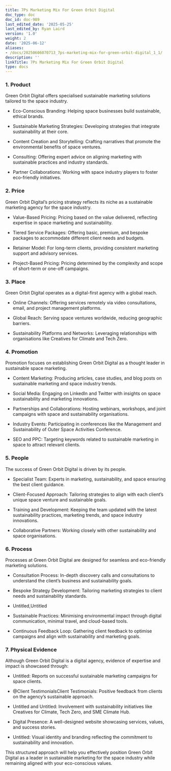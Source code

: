 ```yaml
---
title: 7Ps Marketing Mix For Green Orbit Digital
doc_type: doc
doc_id: doc-989
last_edited_date: '2025-05-25'
last_edited_by: Ryan Laird
version: '1.0'
weight: 2
date: '2025-06-12'
aliases:
- /docs/20250606070713_7ps-marketing-mix-for-green-orbit-digital_1_1/
description: ''
linkTitle: 7Ps Marketing Mix For Green Orbit Digital
type: docs
---
```


### 1. Product

<!-- Unsupported block type: divider -->

Green Orbit Digital offers specialised sustainable marketing solutions tailored to the space industry.

- Eco-Conscious Branding: Helping space businesses build sustainable, ethical brands.

- Sustainable Marketing Strategies: Developing strategies that integrate sustainability at their core.

- Content Creation and Storytelling: Crafting narratives that promote the environmental benefits of space ventures.

- Consulting: Offering expert advice on aligning marketing with sustainable practices and industry standards.

- Partner Collaborations: Working with space industry players to foster eco-friendly initiatives.

<!-- Unsupported block type: child_database -->

### 2. Price

<!-- Unsupported block type: divider -->

Green Orbit Digital’s pricing strategy reflects its niche as a sustainable marketing agency for the space industry.

- Value-Based Pricing: Pricing based on the value delivered, reflecting expertise in space marketing and sustainability.

- Tiered Service Packages: Offering basic, premium, and bespoke packages to accommodate different client needs and budgets.

- Retainer Model: For long-term clients, providing consistent marketing support and advisory services.

- Project-Based Pricing: Pricing determined by the complexity and scope of short-term or one-off campaigns.

<!-- Unsupported block type: divider -->

### 3. Place

Green Orbit Digital operates as a digital-first agency with a global reach.

- Online Channels: Offering services remotely via video consultations, email, and project management platforms.



- Global Reach: Serving space ventures worldwide, reducing geographic barriers.



- Sustainability Platforms and Networks: Leveraging relationships with organisations like Creatives for Climate and Tech Zero.

<!-- Unsupported block type: child_database -->

<!-- Unsupported block type: divider -->

### 4. Promotion

Promotion focuses on establishing Green Orbit Digital as a thought leader in sustainable space marketing.

- Content Marketing: Producing articles, case studies, and blog posts on sustainable marketing and space industry trends.

- Social Media: Engaging on LinkedIn and Twitter with insights on space sustainability and marketing innovations.

- Partnerships and Collaborations: Hosting webinars, workshops, and joint campaigns with space and sustainability organisations.

- Industry Events: Participating in conferences like the Management and Sustainability of Outer Space Activities Conference.

- SEO and PPC: Targeting keywords related to sustainable marketing in space to attract relevant clients.

<!-- Unsupported block type: divider -->

### 5. People

The success of Green Orbit Digital is driven by its people.

<!-- Unsupported block type: child_database -->

- Specialist Team: Experts in marketing, sustainability, and space ensuring the best client guidance.

- Client-Focused Approach: Tailoring strategies to align with each client’s unique space venture and sustainable goals.



<!-- Unsupported block type: child_database -->

- Training and Development: Keeping the team updated with the latest sustainability practices, marketing trends, and space industry innovations.

- Collaborative Partners: Working closely with other sustainability and space organisations.

<!-- Unsupported block type: child_database -->

<!-- Unsupported block type: divider -->

### 6. Process

Processes at Green Orbit Digital are designed for seamless and eco-friendly marketing solutions.

<!-- Unsupported block type: child_database -->

- Consultation Process: In-depth discovery calls and consultations to understand the client’s business and sustainability goals.

- Bespoke Strategy Development: Tailoring marketing strategies to client needs and sustainability standards.

- Untitled,Untitled

- Sustainable Practices: Minimising environmental impact through digital communication, minimal travel, and cloud-based tools.

- Continuous Feedback Loop: Gathering client feedback to optimise campaigns and align with sustainability and marketing goals.

<!-- Unsupported block type: child_page -->

<!-- Unsupported block type: divider -->

### 7. Physical Evidence

Although Green Orbit Digital is a digital agency, evidence of expertise and impact is showcased through:

- Untitled: Reports on successful sustainable marketing campaigns for space clients.

- @Client TestimonialsClient Testimonials: Positive feedback from clients on the agency’s sustainable approach.

- Untitled and Untitled: Involvement with sustainability initiatives like Creatives for Climate, Tech Zero, and SME Climate Hub.

- Digital Presence: A well-designed website showcasing services, values, and success stories.

- Untitled: Visual identity and branding reflecting the commitment to sustainability and innovation.



<!-- Unsupported block type: divider -->

This structured approach will help you effectively position Green Orbit Digital as a leader in sustainable marketing for the space industry while remaining aligned with your eco-conscious values.
